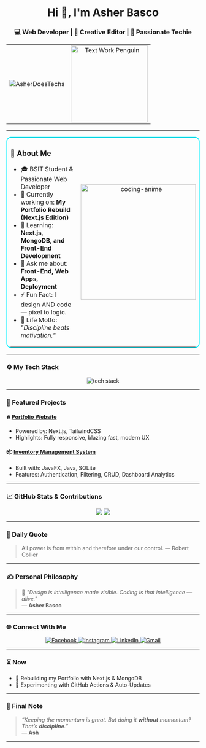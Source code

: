 <h1 align="center">Hi 👋, I'm Asher Basco</h1>
<h3 align="center">💻 Web Developer | 🎥 Creative Editor | 🚀 Passionate Techie</h3>

<table align="center">
  <tr>
    <td align="center">
      <img src="https://komarev.com/ghpvc/?username=AsherDoesTechs&label=Profile+Views&color=0e75b6&style=flat" alt="AsherDoesTechs" />
    </td>
    <td align="center">
      <img src="https://media.tenor.com/d44FB6VJ8D8AAAAC/text-work-computer.gif" width="200" alt="Text Work Penguin" />
    </td>
  </tr>
</table>


---

<table align="center" style="border: 2px solid #00f0ff; border-radius: 12px;">
  <tr>
    <td>
      <h3>🚀 About Me</h3>
      <ul>
        <li>🎓 BSIT Student & Passionate Web Developer</li>
        <li>🔭 Currently working on: <strong>My Portfolio Rebuild (Next.js Edition)</strong></li>
        <li>🌱 Learning: <strong>Next.js, MongoDB, and Front-End Development</strong></li>
        <li>💬 Ask me about: <strong>Front-End, Web Apps, Deployment</strong></li>
        <li>⚡ Fun Fact: I design AND code — pixel to logic.</li>
        <li>🎯 Life Motto: <em>"Discipline beats motivation."</em></li>
      </ul>
    </td>
    <td align="center">
      <img src="https://media.tenor.com/2uyENRmiUt0AAAAC/coding.gif" width="300" alt="coding-anime" />
    </td>
  </tr>
</table>


---

### ⚙️ My Tech Stack

<p align="center">
  <img src="https://skillicons.dev/icons?i=html,css,js,tailwind,nextjs,nodejs,mongodb,git,github,figma,react,vercel" alt="tech stack" />
</p>

---

### 📂 Featured Projects

#### 🔥 [**Portfolio Website**](#)
- Powered by: Next.js, TailwindCSS
- Highlights: Fully responsive, blazing fast, modern UX

#### 📦 [**Inventory Management System**](#)
- Built with: JavaFX, Java, SQLite
- Features: Authentication, Filtering, CRUD, Dashboard Analytics

---

### 📈 GitHub Stats & Contributions

<p align="center">
  <img src="https://github-readme-stats.vercel.app/api?username=AsherDoesTechs&show_icons=true&theme=tokyonight" />
  <img src="https://github-readme-streak-stats.herokuapp.com/?user=AsherDoesTechs&theme=tokyonight" />
</p>

---

### 🔁 Daily Quote

<!--START_SECTION:quote-->
> All power is from within and therefore under our control. — Robert Collier
<!--END_SECTION:quote-->


---

### ✍️ Personal Philosophy

> 🧠 _"Design is intelligence made visible. Coding is that intelligence — alive."_  
> — **Asher Basco**

---

### 🌐 Connect With Me

<p align="center">
  <a href="#" target="_blank"> 
    <img src="https://img.icons8.com/fluency/48/facebook-new.png" alt="Facebook"/>
  </a>
  <a href="#" target="_blank"> 
    <img src="https://img.icons8.com/fluency/48/instagram-new.png" alt="Instagram"/>
  </a>
  <a href="#" target="_blank"> 
    <img src="https://img.icons8.com/fluency/48/linkedin.png" alt="LinkedIn"/>
  </a>
  <a href="mailto:asherbasco93@gmail.com" target="_blank"> 
    <img src="https://img.icons8.com/fluency/48/gmail.png" alt="Gmail"/>
  </a>
</p>


---

### ⏳ Now

- 🚀 Rebuilding my Portfolio with Next.js & MongoDB
- 🧪 Experimenting with GitHub Actions & Auto-Updates

---

### 🐺 Final Note

> _“Keeping the momentum is great. But doing it **without** momentum? That’s **discipline**.”_  
> — **Ash**

---

